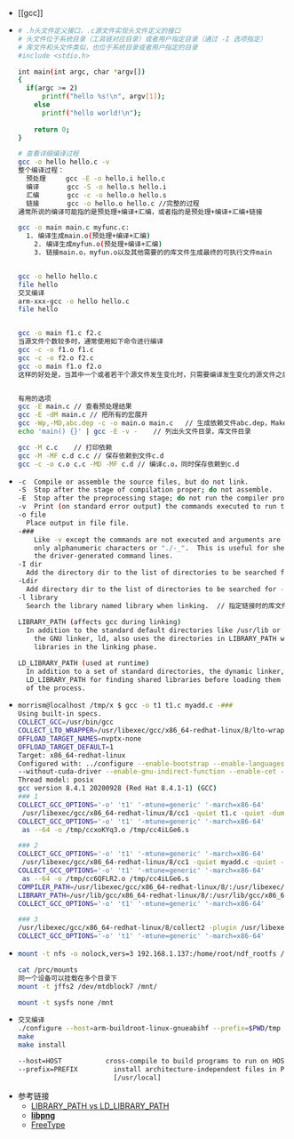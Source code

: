 - [[gcc]]
- ```bash
  # .h头文件定义接口，.c源文件实现头文件定义的接口
  # 头文件位于系统目录（工具链对应目录）或者用户指定目录（通过 -I 选项指定）
  # 库文件和头文件类似，也位于系统目录或者用户指定的目录
  #include <stdio.h>
  
  int main(int argc, char *argv[])
  {
  	if(argc >= 2)
      	printf("hello %s!\n", argv[1]);
      else
      	printf("hello world!\n");
      
      return 0;
  }
  
  # 查看详细编译过程
  gcc -o hello hello.c -v
  整个编译过程：
  	预处理		gcc -E -o hello.i hello.c
  	编译		 gcc -S -o hello.s hello.i
  	汇编		 gcc -c -o hello.o hello.s
  	链接		 gcc -o hello.o hello.c	//完整的过程
  通常所说的编译可能指的是预处理+编译+汇编，或者指的是预处理+编译+汇编+链接
  
  gcc -o main main.c myfunc.c:
  	1. 编译生成main.o(预处理+编译+汇编)
      2. 编译生成myfun.o(预处理+编译+汇编)
      3. 链接main.o，myfun.o以及其他需要的的库文件生成最终的可执行文件main
  
  
  gcc -o hello hello.c
  file hello
  交叉编译
  arm-xxx-gcc -o hello hello.c
  file hello
  
  
  gcc -o main f1.c f2.c
  当源文件个数较多时，通常使用如下命令进行编译
  gcc -c -o f1.o f1.c
  gcc -c -o f2.o f2.c
  gcc -o main f1.o f2.o
  这样的好处是，当其中一个或者若干个源文件发生变化时，只需要编译发生变化的源文件之后和其他的.o文件进行链接
  
  
  有用的选项
  gcc -E main.c	// 查看预处理结果
  gcc -E -dM main.c	// 把所有的宏展开
  gcc -Wp,-MD,abc.dep -c -o main.o main.c	// 生成依赖文件abc.dep，Makefile会用到
  echo 'main() {}' | gcc -E -v -	// 列出头文件目录，库文件目录
  
  gcc -M c.c	// 打印依赖
  gcc -M -MF c.d c.c // 保存依赖到文件c.d
  gcc -c -o c.o c.c -MD -MF c.d	// 编译c.o，同时保存依赖到c.d
  ```
- ```bash
  -c  Compile or assemble the source files, but do not link.
  -S  Stop after the stage of compilation proper; do not assemble.
  -E  Stop after the preprocessing stage; do not run the compiler proper.
  -v  Print (on standard error output) the commands executed to run the stages of compilation.
  -o file
  	Place output in file file.
  -###
      Like -v except the commands are not executed and arguments are quoted unless they contain 
      only alphanumeric characters or "./-_".  This is useful for shell scripts to capture
      the driver-generated command lines.
  -I dir
  	Add the directory dir to the list of directories to be searched for header files during preprocessing.
  -Ldir
  	Add directory dir to the list of directories to be searched for -l.	// 指定链接时而非运行时的库文件路径
  -l library
  	Search the library named library when linking.  // 指定链接时的库文件名称
      
  LIBRARY_PATH (affects gcc during linking)
  	In addition to the standard default directories like /usr/lib or /usr/local/lib, 
      the GNU linker, ld, also uses the directories in LIBRARY_PATH while searching for 
      libraries in the linking phase.
  
  LD_LIBRARY_PATH (used at runtime)
  	In addition to a set of standard directories, the dynamic linker, ld.so, also uses 
  	LD_LIBRARY_PATH for finding shared libraries before loading them to the address space 
  	of the process.
  ```
- ```bash
  morrism@localhost /tmp/x $ gcc -o t1 t1.c myadd.c -###
  Using built-in specs.
  COLLECT_GCC=/usr/bin/gcc
  COLLECT_LTO_WRAPPER=/usr/libexec/gcc/x86_64-redhat-linux/8/lto-wrapper
  OFFLOAD_TARGET_NAMES=nvptx-none
  OFFLOAD_TARGET_DEFAULT=1
  Target: x86_64-redhat-linux
  Configured with: ../configure --enable-bootstrap --enable-languages=c,c++,fortran,lto --prefix=/usr --mandir=/usr/share/man --infodir=/usr/share/info --with-bugurl=http://bugzilla.redhat.com/bugzilla --enable-shared --enable-threads=posix --enable-checking=release --enable-multilib --with-system-zlib --enable-__cxa_atexit --disable-libunwind-exceptions --enable-gnu-unique-object --enable-linker-build-id --with-gcc-major-version-only --with-linker-hash-style=gnu --enable-plugin --enable-initfini-array --with-isl --disable-libmpx --enable-offload-targets=nvptx-none
  --without-cuda-driver --enable-gnu-indirect-function --enable-cet --with-tune=generic --with-arch_32=x86-64 --build=x86_64-redhat-linux
  Thread model: posix
  gcc version 8.4.1 20200928 (Red Hat 8.4.1-1) (GCC)
  ### 1
  COLLECT_GCC_OPTIONS='-o' 't1' '-mtune=generic' '-march=x86-64'
   /usr/libexec/gcc/x86_64-redhat-linux/8/cc1 -quiet t1.c -quiet -dumpbase t1.c "-mtune=generic" "-march=x86-64" -auxbase t1 -o /tmp/cc4iLGe6.s
  COLLECT_GCC_OPTIONS='-o' 't1' '-mtune=generic' '-march=x86-64'
   as --64 -o /tmp/ccxoKYq3.o /tmp/cc4iLGe6.s
  
  ### 2
  COLLECT_GCC_OPTIONS='-o' 't1' '-mtune=generic' '-march=x86-64'
   /usr/libexec/gcc/x86_64-redhat-linux/8/cc1 -quiet myadd.c -quiet -dumpbase myadd.c "-mtune=generic" "-march=x86-64" -auxbase myadd -o /tmp/cc4iLGe6.s
  COLLECT_GCC_OPTIONS='-o' 't1' '-mtune=generic' '-march=x86-64'
   as --64 -o /tmp/cc6QFLR2.o /tmp/cc4iLGe6.s
  COMPILER_PATH=/usr/libexec/gcc/x86_64-redhat-linux/8/:/usr/libexec/gcc/x86_64-redhat-linux/8/:/usr/libexec/gcc/x86_64-redhat-linux/:/usr/lib/gcc/x86_64-redhat-linux/8/:/usr/lib/gcc/x86_64-redhat-linux/
  LIBRARY_PATH=/usr/lib/gcc/x86_64-redhat-linux/8/:/usr/lib/gcc/x86_64-redhat-linux/8/../../../../lib64/:/lib/../lib64/:/usr/lib/../lib64/:/usr/lib/gcc/x86_64-redhat-linux/8/../../../:/lib/:/usr/lib/
  COLLECT_GCC_OPTIONS='-o' 't1' '-mtune=generic' '-march=x86-64'
  
  ### 3
  /usr/libexec/gcc/x86_64-redhat-linux/8/collect2 -plugin /usr/libexec/gcc/x86_64-redhat-linux/8/liblto_plugin.so "-plugin-opt=/usr/libexec/gcc/x86_64-redhat-linux/8/lto-wrapper" "-plugin-opt=-fresolution=/tmp/cch5UBQ2.res" "-plugin-opt=-pass-through=-lgcc" "-plugin-opt=-pass-through=-lgcc_s" "-plugin-opt=-pass-through=-lc" "-plugin-opt=-pass-through=-lgcc" "-plugin-opt=-pass-through=-lgcc_s" --build-id --no-add-needed --eh-frame-hdr "--hash-style=gnu" -m elf_x86_64 -dynamic-linker /lib64/ld-linux-x86-64.so.2 -o t1 /usr/lib/gcc/x86_64-redhat-linux/8/../../../../lib64/crt1.o /usr/lib/gcc/x86_64-redhat-linux/8/../../../../lib64/crti.o /usr/lib/gcc/x86_64-redhat-linux/8/crtbegin.o -L/usr/lib/gcc/x86_64-redhat-linux/8 -L/usr/lib/gcc/x86_64-redhat-linux/8/../../../../lib64 -L/lib/../lib64 -L/usr/lib/../lib64 -L/usr/lib/gcc/x86_64-redhat-linux/8/../../.. /tmp/ccxoKYq3.o /tmp/cc6QFLR2.o -lgcc --as-needed -lgcc_s --no-as-needed -lc -lgcc --as-needed -lgcc_s --no-as-needed /usr/lib/gcc/x86_64-redhat-linux/8/crtend.o /usr/lib/gcc/x86_64-redhat-linux/8/../../../../lib64/crtn.o
  COLLECT_GCC_OPTIONS='-o' 't1' '-mtune=generic' '-march=x86-64'
  
  ```
- ```bash
  mount -t nfs -o nolock,vers=3 192.168.1.137:/home/root/ndf_rootfs /mnt
  
  cat /prc/mounts
  同一个设备可以挂载在多个目录下
  mount -t jffs2 /dev/mtdblock7 /mnt/
  
  mount -t sysfs none /mnt
  ```
- ```bash
  交叉编译
  ./configure --host=arm-buildroot-linux-gnueabihf --prefix=$PWD/tmp
  make
  make install
  
  --host=HOST      		cross-compile to build programs to run on HOST [BUILD]
  --prefix=PREFIX         install architecture-independent files in PREFIX
                          [/usr/local]
  ```
- 参考链接
	- [LIBRARY_PATH vs LD_LIBRARY_PATH](https://www.baeldung.com/linux/library_path-vs-ld_library_path)
	- [**libpng**](http://www.libpng.org/pub/png/libpng.html)
	- [FreeType](https://freetype.org/)